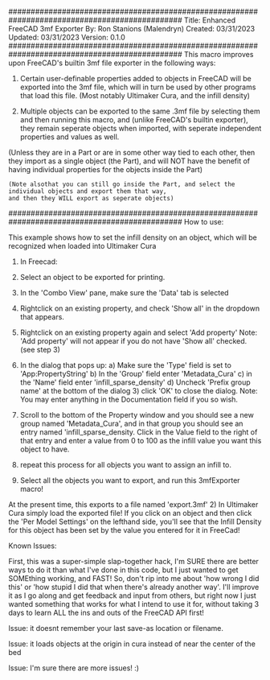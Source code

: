 
###############################################################################################
Title:    Enhanced FreeCAD 3mf Exporter
By:       Ron Stanions (Malendryn)
Created:  03/31/2023
Updated:  03/31/2023
Version:  0.1.0
###############################################################################################
This macro improves upon FreeCAD's builtin 3mf file exporter in the following ways:

1) Certain user-definable properties added to objects in FreeCAD will be exported into the 3mf file, which will in
turn be used by other programs that load this file. (Most notably Ultimaker Cura, and the infill density)

2) Multiple objects can be exported to the same .3mf file by selecting them and then running this macro, and (unlike FreeCAD's
builtin exporter), they remain seperate objects when imported, with seperate independent properties and values as well.

  (Unless they are in a Part or are in some other way tied to each other, then they import as a single object (the Part), 
  and will NOT have the benefit of having individual properties for the objects inside the Part)

    (Note alsothat you can still go inside the Part, and select the individual objects and export them that way, 
    and then they WILL export as seperate objects)
###############################################################################################
How to use:

This example shows how to set the infill density on an object, which will be recognized when loaded into
Ultimaker Cura

1) In Freecad:
  1) Select an object to be exported for printing.
  2) In the 'Combo View' pane, make sure the 'Data' tab is selected
  3) Rightclick on an existing property, and check 'Show all' in the dropdown that appears.
  4) Rightclick on an existing property again and select 'Add property'
      Note: 'Add property' will not appear if you do not have 'Show all' checked. (see step 3)
  5) In the dialog that pops up:
      a) Make sure the 'Type' field is set to 'App:PropertyString'
      b) In the 'Group' field enter 'Metadata_Cura'
      c) in the 'Name' field enter 'infill_sparse_density'
      d) Uncheck 'Prefix group name' at the bottom of the dialog
      3) click 'OK' to close the dialog.
          Note: You may enter anything in the Documentation field if you so wish.
  6) Scroll to the bottom of the Property window and you should see a new group named 'Metadata_Cura',
     and in that group you should see an entry named 'infill_sparse_density.  Click in the Value field
     to the right of that entry and enter a value from 0 to 100 as the infill value you want this object
     to have.
  
  7) repeat this process for all objects you want to assign an infill to.

  8) Select all the objects you want to export, and run this 3mfExporter macro!

At the present time, this exports to a file named 'export.3mf'
2) In Ultimaker Cura
  simply load the exported file! If you click on an object and then click the 'Per Model Settings' on the lefthand side, you'll see that the Infill Density for this object has been set by the value you entered for it in FreeCad!

Known Issues:

First, this was a super-simple slap-together hack, I'm SURE there are better ways to do it than what I've done in this code, but I just wanted to get SOMEthing working, and FAST!  So, don't rip into me about 'how wrong I did this' or 'how stupid I did that when there's already another way'.  I'll improve it as I go along and get feedback and input from others, but right now I just wanted something that works for what I intend to use it for, without taking 3 days to learn ALL the ins and outs of the FreeCAD API first!

Issue: it doesnt remember your last save-as location or filename.

Issue: it loads objects at the origin in cura instead of near the center of the bed

Issue: I'm sure there are more issues! :)

